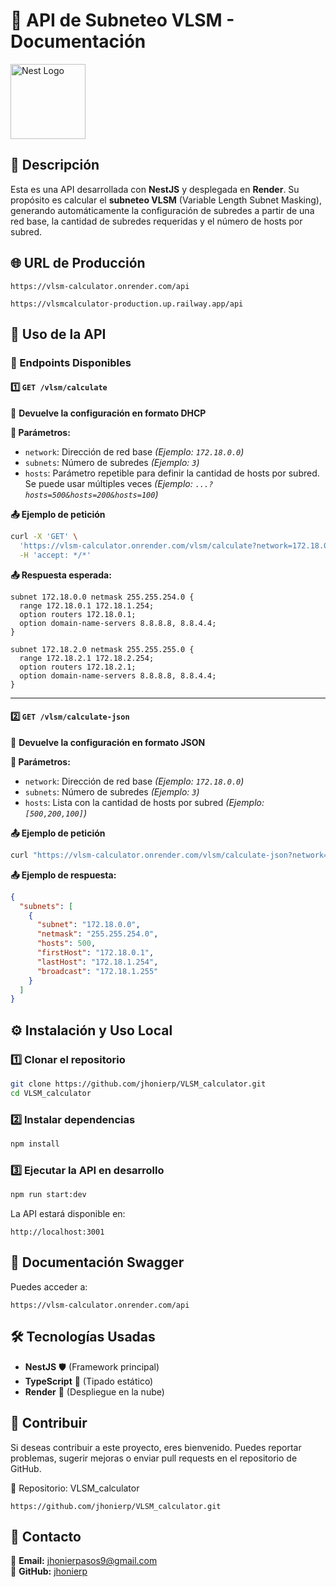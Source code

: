 # 📌 API de Subneteo VLSM - Documentación

<a href="http://nestjs.com/" target="blank"><img src="https://nestjs.com/img/logo-small.svg" width="120" alt="Nest Logo" /></a>

## 🚀 Descripción

Esta es una API desarrollada con **NestJS** y desplegada en **Render**. Su propósito es calcular el **subneteo VLSM** (Variable Length Subnet Masking), generando automáticamente la configuración de subredes a partir de una red base, la cantidad de subredes requeridas y el número de hosts por subred.

## 🌐 URL de Producción

```
https://vlsm-calculator.onrender.com/api

https://vlsmcalculator-production.up.railway.app/api
```


## 📄 Uso de la API

### 🔹 Endpoints Disponibles

#### **1️⃣ `GET /vlsm/calculate`**

📄 **Devuelve la configuración en formato DHCP**

**📌 Parámetros:**

- `network`: Dirección de red base _(Ejemplo: `172.18.0.0`)_
- `subnets`: Número de subredes _(Ejemplo: `3`)_
- `hosts`: Parámetro repetible para definir la cantidad de hosts por subred. Se puede usar múltiples veces _(Ejemplo: `...?hosts=500&hosts=200&hosts=100`)_

**📤 Ejemplo de petición**

```bash
curl -X 'GET' \
  'https://vlsm-calculator.onrender.com/vlsm/calculate?network=172.18.0.0&subnets=3&hosts=500&hosts=200&hosts=100' \
  -H 'accept: */*'
```

**📤 Respuesta esperada:**

```
subnet 172.18.0.0 netmask 255.255.254.0 {
  range 172.18.0.1 172.18.1.254;
  option routers 172.18.0.1;
  option domain-name-servers 8.8.8.8, 8.8.4.4;
}

subnet 172.18.2.0 netmask 255.255.255.0 {
  range 172.18.2.1 172.18.2.254;
  option routers 172.18.2.1;
  option domain-name-servers 8.8.8.8, 8.8.4.4;
}
```

---

#### **2️⃣ `GET /vlsm/calculate-json`**

📄 **Devuelve la configuración en formato JSON**

**📌 Parámetros:**

- `network`: Dirección de red base _(Ejemplo: `172.18.0.0`)_
- `subnets`: Número de subredes _(Ejemplo: `3`)_
- `hosts`: Lista con la cantidad de hosts por subred _(Ejemplo: `[500,200,100]`)_

**📤 Ejemplo de petición**

```bash
curl "https://vlsm-calculator.onrender.com/vlsm/calculate-json?network=172.18.0.0&subnets=3&hosts=500,200,100"
```

**📤 Ejemplo de respuesta:**

```json
{
  "subnets": [
    {
      "subnet": "172.18.0.0",
      "netmask": "255.255.254.0",
      "hosts": 500,
      "firstHost": "172.18.0.1",
      "lastHost": "172.18.1.254",
      "broadcast": "172.18.1.255"
    }
  ]
}
```

## ⚙️ Instalación y Uso Local

### 1️⃣ Clonar el repositorio

```bash
git clone https://github.com/jhonierp/VLSM_calculator.git
cd VLSM_calculator
```

### 2️⃣ Instalar dependencias

```bash
npm install
```

### 3️⃣ Ejecutar la API en desarrollo

```bash
npm run start:dev
```

La API estará disponible en:

```
http://localhost:3001
```

## 📖 Documentación Swagger

Puedes acceder a:

```
https://vlsm-calculator.onrender.com/api
```

## 🛠 Tecnologías Usadas

- **NestJS** 🛡️ (Framework principal)
- **TypeScript** 📜 (Tipado estático)
- **Render** 🚀 (Despliegue en la nube)

## 🤝 Contribuir

Si deseas contribuir a este proyecto, eres bienvenido. Puedes reportar problemas, sugerir mejoras o enviar pull requests en el repositorio de GitHub.

🔗 Repositorio: VLSM_calculator

```
https://github.com/jhonierp/VLSM_calculator.git
```

## 📩 Contacto

📧 **Email:** jhonierpasos9@gmail.com  
🐙 **GitHub:** [jhonierp](https://github.com/jhonierp)

